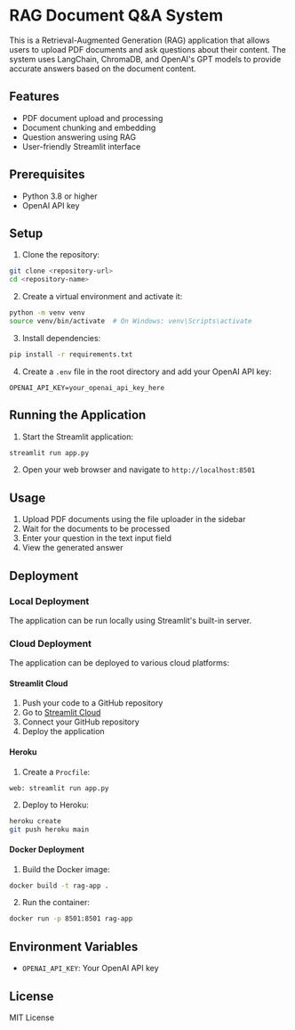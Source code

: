 # RAG Document Q&A System

This is a Retrieval-Augmented Generation (RAG) application that allows users to upload PDF documents and ask questions about their content. The system uses LangChain, ChromaDB, and OpenAI's GPT models to provide accurate answers based on the document content.

## Features

- PDF document upload and processing
- Document chunking and embedding
- Question answering using RAG
- User-friendly Streamlit interface

## Prerequisites

- Python 3.8 or higher
- OpenAI API key

## Setup

1. Clone the repository:
```bash
git clone <repository-url>
cd <repository-name>
```

2. Create a virtual environment and activate it:
```bash
python -m venv venv
source venv/bin/activate  # On Windows: venv\Scripts\activate
```

3. Install dependencies:
```bash
pip install -r requirements.txt
```

4. Create a `.env` file in the root directory and add your OpenAI API key:
```
OPENAI_API_KEY=your_openai_api_key_here
```

## Running the Application

1. Start the Streamlit application:
```bash
streamlit run app.py
```

2. Open your web browser and navigate to `http://localhost:8501`

## Usage

1. Upload PDF documents using the file uploader in the sidebar
2. Wait for the documents to be processed
3. Enter your question in the text input field
4. View the generated answer

## Deployment

### Local Deployment
The application can be run locally using Streamlit's built-in server.

### Cloud Deployment
The application can be deployed to various cloud platforms:

#### Streamlit Cloud
1. Push your code to a GitHub repository
2. Go to [Streamlit Cloud](https://streamlit.io/cloud)
3. Connect your GitHub repository
4. Deploy the application

#### Heroku
1. Create a `Procfile`:
```
web: streamlit run app.py
```

2. Deploy to Heroku:
```bash
heroku create
git push heroku main
```

#### Docker Deployment
1. Build the Docker image:
```bash
docker build -t rag-app .
```

2. Run the container:
```bash
docker run -p 8501:8501 rag-app
```

## Environment Variables

- `OPENAI_API_KEY`: Your OpenAI API key

## License

MIT License 